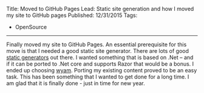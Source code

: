Title: Moved to GitHub Pages
Lead: Static site generation and how I moved my site to GitHub pages
Published: 12/31/2015
Tags:
  - OpenSource
---
Finally moved my site to GitHub Pages. An essential prerequisite for this move is that I needed a good static site generator. There are lots of good [static generators](https://www.staticgen.com/) out there. I wanted something that is based on .Net – and if it can be ported to .Net core and supports Razor that would be a bonus. I ended up choosing [wyam](http://wyam.io/). Porting my existing content proved to be an easy task. This has been something that I wanted to get done for a long time. I am glad that it is finally done - just in time for new year.
